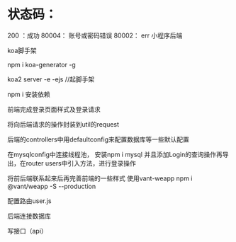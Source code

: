# 状态码：
200 ：成功
80004： 账号或密码错误
80002： err
小程序后端

koa脚手架

npm i koa-generator -g

koa2 server -e -ejs  //起脚手架

npm i  安装依赖

前端完成登录页面样式及登录请求

将向后端请求的操作封装到util的request 

后端的controllers中用defaultconfig来配置数据库等一些默认配置

在mysqlconfig中连接线程池， 安装npm i mysql
并且添加Login的查询操作再导出，在router users中引入方法，进行登录操作

将前后端联系起来后再完善前端的一些样式 使用vant-weapp 
npm i @vant/weapp -S --production



配置路由user.js




后端连接数据库

写接口（api）
 